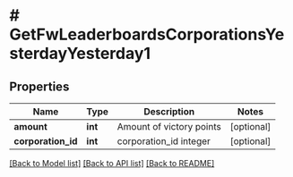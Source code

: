 # # GetFwLeaderboardsCorporationsYesterdayYesterday1

## Properties

Name | Type | Description | Notes
------------ | ------------- | ------------- | -------------
**amount** | **int** | Amount of victory points | [optional]
**corporation_id** | **int** | corporation_id integer | [optional]

[[Back to Model list]](../../README.md#models) [[Back to API list]](../../README.md#endpoints) [[Back to README]](../../README.md)
